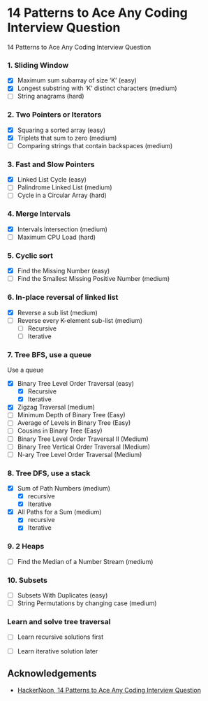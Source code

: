 # 14 Patterns to Ace Any Coding Interview Question

14 Patterns to Ace Any Coding Interview Question
### 1. Sliding Window
- [x] Maximum sum subarray of size ‘K’ (easy)
- [x] Longest substring with ‘K’ distinct characters (medium)
- [ ] String anagrams (hard)

### 2. Two Pointers or Iterators
- [x] Squaring a sorted array (easy)
- [x] Triplets that sum to zero (medium)
- [ ] Comparing strings that contain backspaces (medium)

### 3. Fast and Slow Pointers
- [x] Linked List Cycle (easy)
- [ ] Palindrome Linked List (medium)
- [ ] Cycle in a Circular Array (hard)

### 4. Merge Intervals
- [x] Intervals Intersection (medium)
- [ ] Maximum CPU Load (hard)

### 5. Cyclic sort
- [x] Find the Missing Number (easy)
- [ ] Find the Smallest Missing Positive Number (medium)

### 6. In-place reversal of linked list
- [x] Reverse a sub list (medium)
- [ ] Reverse every K-element sub-list (medium)
  - [ ] Recursive
  - [ ] Iterative
### 7. Tree BFS, use a queue
Use a queue
- [x] Binary Tree Level Order Traversal (easy)
  - [x] Recursive
  - [x] Iterative
- [x] Zigzag Traversal (medium)
- [ ] Minimum Depth of Binary Tree (Easy)
- [ ] Average of Levels in Binary Tree (Easy)
- [ ] Cousins in Binary Tree (Easy)
- [ ] Binary Tree Level Order Traversal II (Medium)
- [ ] Binary Tree Vertical Order Traversal (Medium)
- [ ] N-ary Tree Level Order Traversal (Medium)

### 8. Tree DFS, use a stack
- [x] Sum of Path Numbers (medium)
  - [x] recursive
  - [x] Iterative

- [x] All Paths for a Sum (medium)
  - [x] recursive
  - [x] Iterative

### 9. 2 Heaps
- [ ] Find the Median of a Number Stream (medium)

### 10. Subsets
- [ ] Subsets With Duplicates (easy)
- [ ] String Permutations by changing case (medium)

### Learn and solve tree traversal
- [ ] Learn recursive solutions first
- [ ] Learn iterative solution later



## Acknowledgements
- [HackerNoon, 14 Patterns to Ace Any Coding Interview Question](https://hackernoon.com/14-patterns-to-ace-any-coding-interview-question-c5bb3357f6ed)



